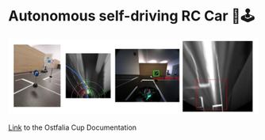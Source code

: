 # Autonomous self-driving RC Car 🚗🕹️

![Overview](docs/Overview.png)

[Link](https://doc.cup.ostfalia.de/) to the Ostfalia Cup Documentation